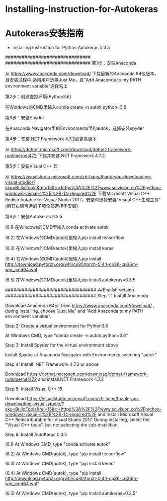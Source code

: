 # Installing-Instruction-for-Autokeras
# Autokeras安装指南

- Installing Instruction for Python Autokeras 0.3.5

###############################
###############################
第1步：安装Anaconda

从 https://www.anaconda.com/download/ 下载最新的Anaconda 64位版本，且安装过程中,适用用户选择Just Me，且“Add Anaconda to my PATH environment variable”选择勾上

第2步：创建虚拟环境(Python3.6)

在Windows的CMD里输入conda create -n autok python=3.6

第3步：安装Spyder

在Anaconda Navigator里的Environments里的autok，选择安装spyder

第4步：安装.NET Framework 4.7.2或更高版本

从 https://dotnet.microsoft.com/download/dotnet-framework-runtime/net472 下载并安装.NET Framework 4.7.2

第5步：安装Visual C++ 15

从 https://visualstudio.microsoft.com/zh-hans/thank-you-downloading-visual-studio/?sku=BuildTools&rel=15&rr=https%3A%2F%2Fwww.scivision.co%2Fpython-windows-visual-c%2B%2B-14-required%2F
下载Microsoft Visual C++ Redistributable for Visual Studio 2017，安装时选择安装"Visual C++生成工具"(但其右侧可选的子项全部选择不安装)

第6步：安装AutoKeras 0.3.5

(6.1) 在Windows的CMD里输入conda activate autok

(6.2) 在Windows的CMD(autok)里输入pip install tensorflow

(6.3) 在Windows的CMD(autok)里输入pip install keras

(6.4) 在Windows的CMD(autok)里输入pip install http://download.pytorch.org/whl/cu80/torch-0.4.1-cp36-cp36m-win_amd64.whl

(6.5) 在Windows的CMD(autok)里输入pip install autokeras=0.3.5



#################################
##English version
#################################
Step 1：Install Anaconda

Download Anaconda 64bit from https://www.anaconda.com/download/ , during installing, choose "Just Me" and “Add Anaconda to my PATH environment variable”.

Step 2: Create a virtual environment for Python3.6

At Windows CMD, type "conda create -n autok python=3.6"

Step 3: Install Spyder for the virtual environment above

Install Spyder at Anaconda Navigator with Environments selecting "autok"

Step 4: Install .NET Framework 4.7.2 or above

Download https://dotnet.microsoft.com/download/dotnet-framework-runtime/net472 and install.NET Framework 4.7.2

Step 5: Install Visual C++ 15

Download https://visualstudio.microsoft.com/zh-hans/thank-you-downloading-visual-studio/?sku=BuildTools&rel=15&rr=https%3A%2F%2Fwww.scivision.co%2Fpython-windows-visual-c%2B%2B-14-required%2F
 and Install Microsoft Visual C++ Redistributable for Visual Studio 2017. During installing, select the "Visual C++ tools", but not selecting the sub-installtion.

Step 6: Install AutoKeras 0.3.5

(6.1) At Windows CMD, type "conda activate autok"

(6.2) At Windows CMD(autok), type "pip install tensorflow"

(6.3) At Windows CMD(autok), type "pip install keras"

(6.4) At Windows CMD(autok), type "pip install http://download.pytorch.org/whl/cu80/torch-0.4.1-cp36-cp36m-win_amd64.whl"

(6.5) At Windows CMD(autok), type "pip install autokeras=0.3.5"
